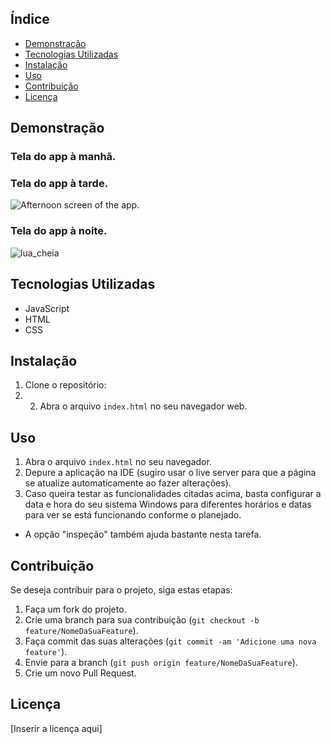 ## Índice
- [Demonstração](#demonstração)
- [Tecnologias Utilizadas](#tecnologias-utilizadas)
- [Instalação](#instalação)
- [Uso](#uso)
- [Contribuição](#contribuição)
- [Licença](#licença)

## Demonstração
### Tela do app à manhã.


### Tela do app à tarde.
![Afternoon screen of the app.](afternoon_screenshot.png)

### Tela do app à noite.
![lua_cheia](https://github.com/Kaiosergio21/relogio_web/assets/137112682/af9637eb-d4a1-41dc-a308-56e6dbeeeac1)

## Tecnologias Utilizadas
- JavaScript
- HTML
- CSS

## Instalação
1. Clone o repositório:
2. 2. Abra o arquivo `index.html` no seu navegador web.

## Uso
1. Abra o arquivo `index.html` no seu navegador.
2. Depure a aplicação na IDE (sugiro usar o live server para que a página se atualize automaticamente ao fazer alterações).
3. Caso queira testar as funcionalidades citadas acima, basta configurar a data e hora do seu sistema Windows para diferentes horários e datas para ver se está funcionando conforme o planejado.
- A opção "inspeção" também ajuda bastante nesta tarefa.

## Contribuição
Se deseja contribuir para o projeto, siga estas etapas:
1. Faça um fork do projeto.
2. Crie uma branch para sua contribuição (`git checkout -b feature/NomeDaSuaFeature`).
3. Faça commit das suas alterações (`git commit -am 'Adicione uma nova feature'`).
4. Envie para a branch (`git push origin feature/NomeDaSuaFeature`).
5. Crie um novo Pull Request.

## Licença
[Inserir a licença aqui]

